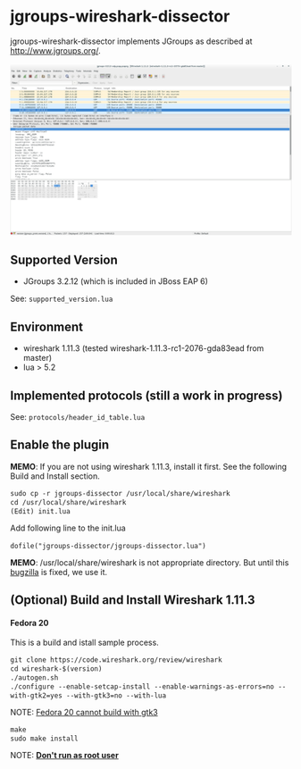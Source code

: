 jgroups-wireshark-dissector
===========================

jgroups-wireshark-dissector implements JGroups as described at http://www.jgroups.org/.

![Screen Sample](/demo/screenshot/wireshark-jgroups-dissector-sample-screenshot.png)

Supported Version
---------------------------
* JGroups 3.2.12 (which is included in JBoss EAP 6)

See: `supported_version.lua`


Environment
--------------------------
* wireshark 1.11.3 (tested wireshark-1.11.3-rc1-2076-gda83ead from master)
* lua > 5.2


Implemented protocols (still a work in progress)
--------------------------
See: `protocols/header_id_table.lua`


Enable the plugin
--------------------------

**MEMO**: If you are not using wireshark 1.11.3, install it first. See the following Build and Install section.

    sudo cp -r jgroups-dissector /usr/local/share/wireshark
    cd /usr/local/share/wireshark
    (Edit) init.lua

Add following line to the init.lua

`dofile("jgroups-dissector/jgroups-dissector.lua")`

**MEMO**: /usr/local/share/wireshark is not appropriate directory. But until this [bugzilla](https://bugs.wireshark.org/bugzilla/show_bug.cgi?id=9926) is fixed, we use it.

(Optional) Build and Install Wireshark 1.11.3 
--------------------------

#### Fedora 20


This is a build and istall sample process.

    git clone https://code.wireshark.org/review/wireshark
    cd wireshark-$(version)
    ./autogen.sh
    ./configure --enable-setcap-install --enable-warnings-as-errors=no --with-gtk2=yes --with-gtk3=no --with-lua

NOTE: [Fedora 20 cannot build with gtk3](http://www.wireshark.org/lists/wireshark-dev/201312/msg00233.html)

    make
    sudo make install

NOTE: [**Don't run as root user** ](https://blog.wireshark.org/2010/02/running-wireshark-as-you/)
